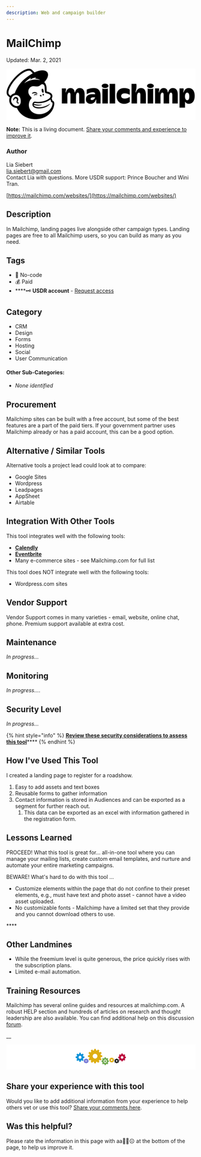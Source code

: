 ```yaml
---
description: Web and campaign builder
---
```


# MailChimp

Updated: Mar. 2, 2021

![](../.gitbook/assets/mailchimp_logo-horizontal_black.png)

**Note:** This is a living document. [Share your comments and experience to improve it](https://form.jotform.com/210477511316045).

### Author

Lia Siebert  
[lia.siebert@gmail.com](mailto:lia.siebert@gmail.com)  
Contact Lia with questions. More USDR support: Prince Boucher and Wini Tran.

[https://mailchimp.com/websites/](https://mailchimp.com/websites/)

## Description <a id="h.7w7zez36b1wy"></a>

In Mailchimp, landing pages live alongside other campaign types. Landing pages are free to all Mailchimp users, so you can build as many as you need.

## Tags <a id="h.6mnfw9pne09c"></a>

* 🌈  No-code
* 💰 Paid
* \*\*\*\*🗝 **USDR account** - [Request access](https://airtable.com/shrgI6dxsMqWbwId5)

## Category <a id="h.275oysyrlu3w"></a>

* ‌CRM
* Design
* Forms
* Hosting
* Social
* User Communication

#### Other Sub-Categories: <a id="h.fn3agtlxydsb"></a>

* _None identified_

## ‌Procurement <a id="h.go61rzbnc73"></a>

‌Mailchimp sites can be built with a free account, but some of the best features are a part of the paid tiers. If your government partner uses Mailchimp already or has a paid account, this can be a good option.

## Alternative / Similar Tools <a id="h.ru44st8agyw1"></a>

‌Alternative tools a project lead could look at to compare:

* Google Sites
* Wordpress
* Leadpages
* AppSheet
* Airtable

## Integration With Other Tools <a id="h.ojoayjospnj2"></a>

This tool integrates well with the following tools:

* [**Calendly**](https://mailchimp.com/integrations/calendly/)
* [**Eventbrite**](https://mailchimp.com/integrations/eventbrite/)
* Many e-commerce sites - see Mailchimp.com for full list

This tool does NOT integrate well with the following tools:

* Wordpress.com sites

## Vendor Support <a id="h.e50orjda7y75"></a>

‌Vendor Support comes in many varieties - email, website, online chat, phone.  Premium support available at extra cost.

## Maintenance

‌_In progress..._

## Monitoring

_In progress..._.

## Security Level <a id="h.wp27bo5hatdz"></a>

‌_In progress..._

{% hint style="info" %}
[**Review these security considerations to assess this tool**](../usdr-tool-guidelines/data-security.md#security-how-sensitive-is-the-data)\*\*\*\*
{% endhint %}

## How I've Used This Tool <a id="h.flwakkvuwzba"></a>

‌I created a landing page to register for a roadshow. 

1. Easy to add assets and text boxes
2. Reusable forms to gather information
3. Contact information is stored in Audiences and can be exported as a segment for further reach out.
   1. This data can be exported as an excel with information gathered in the registration form.

## Lessons Learned <a id="h.9j1dk9qzdv6e"></a>

PROCEED! What this tool is great for…  all-in-one tool where you can manage your mailing lists, create custom email templates, and nurture and automate your entire marketing campaigns. 

BEWARE! What's hard to do with this tool …  ‌

* Customize elements within the page that do not confine to their preset elements, e.g., must have text and photo asset - cannot have a video asset uploaded. 
* No customizable fonts - Mailchimp have a limited set that they provide and you cannot download others to use.



\*\*\*\*

## Other Landmines

* While the freemium level is quite generous, the price quickly rises with the subscription plans.
* Limited e-mail automation.

## Training Resources <a id="h.jjhr8ylgtcxa"></a>

‌‌Mailchimp has several online guides and resources at mailchimp.com. A robust HELP section and hundreds of articles on research and thought leadership are also available. You can find additional help on this discussion [forum](https://www.g2.com/products/mailchimp/discuss).

\_\_

![](../.gitbook/assets/gears_banner-divider.png)

## Share your experience with this tool

Would you like to add additional information from your experience to help others vet or use this tool? [Share your comments here](https://form.jotform.com/210477511316045).

## Was this helpful? 

Please rate the information in this page with aa🙂😐☹ at the bottom of the page, to help us improve it.

